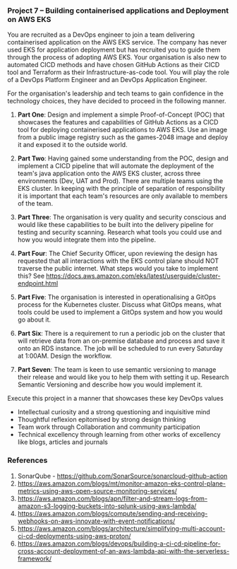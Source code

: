 ### Project 7 – Building containerised applications and Deployment on AWS EKS
You are recruited as a DevOps engineer to join a team delivering containerised application on the AWS EKS service. The company has never used EKS for application deployment but has recruited you to guide them through the process of adopting AWS EKS. Your organisation is also new to automated CICD methods and have chosen GitHub Actions as their CICD tool and Terraform as their Infrastructure-as-code tool. You will play the role of a DevOps Platform Engineer and an DevOps Application Engineer.

For the organisation's leadership and tech teams to gain confidence in the technology choices, they have decided to proceed in the following manner.

1.	<b>Part One</b>: Design and implement a simple Proof-of-Concept (POC) that showcases the features and capabilities of GitHub Actions as a CICD tool for deploying containerised applications to AWS EKS. Use an image from a public image registry such as the games-2048 image and deploy it and exposed it to the outside world.

2.	<b>Part Two</b>: Having gained some understanding from the POC, design and implement a CICD pipeline that will automate the deployment of the team's java application onto the AWS EKS cluster, across three environments (Dev, UAT and Prod). There are multiple teams using the EKS cluster. In keeping with the principle of separation of responsibility it is important that each team's resources are only available to members of the team.

3.	<b>Part Three</b>: The organisation is very quality and security conscious and would like these capabilities to be built into the delivery pipeline for testing and security scanning. Research what tools you could use and how you would integrate them into the pipeline.

4.	<b>Part Four</b>: The Chief Security Officer, upon reviewing the design has requested that all interactions with the EKS control plane should NOT traverse the public internet. What steps would you take to implement this? See https://docs.aws.amazon.com/eks/latest/userguide/cluster-endpoint.html

5.	<b>Part Five</b>: The organisation is interested in operationalising a GitOps process for the Kubernetes cluster. Discuss what GitOps means, what tools could be used to implement a GitOps system and how you would go about it.

6.	<b>Part Six</b>: There is a requirement to run a periodic job on the cluster that will retrieve data from an on-premise database and process and save it onto an RDS instance. The job will be scheduled to run every Saturday at 1:00AM. Design the workflow.

7.	<b>Part Seven</b>: The team is keen to use semantic versioning to manage their release and would like you to help them with setting it up. Research Semantic Versioning and describe how you would implement it.

Execute this project in a manner that showcases these key DevOps values

* Intellectual curiosity and a strong questioning and inquisitive mind
* Thoughtful reflexion epitomised by strong design thinking
* Team work through Collaboration and community participation
* Technical excellency through learning from other works of excellency like blogs, articles and journals

### References

1. SonarQube - https://github.com/SonarSource/sonarcloud-github-action
2. https://aws.amazon.com/blogs/mt/monitor-amazon-eks-control-plane-metrics-using-aws-open-source-monitoring-services/
3. https://aws.amazon.com/blogs/apn/filter-and-stream-logs-from-amazon-s3-logging-buckets-into-splunk-using-aws-lambda/
4. https://aws.amazon.com/blogs/compute/sending-and-receiving-webhooks-on-aws-innovate-with-event-notifications/
5. https://aws.amazon.com/blogs/architecture/simplifying-multi-account-ci-cd-deployments-using-aws-proton/
6. https://aws.amazon.com/blogs/devops/building-a-ci-cd-pipeline-for-cross-account-deployment-of-an-aws-lambda-api-with-the-serverless-framework/


